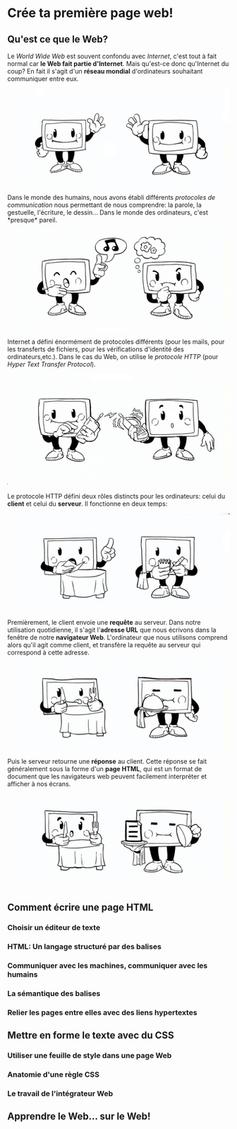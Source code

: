 # Crée ta première page web!

## Qu'est ce que le Web?

Le *World Wide Web* est souvent confondu avec *Internet*, c'est tout à fait normal car **le Web fait partie d'Internet**. Mais qu'est-ce donc qu'Internet du coup? En fait il s'agit d'un **réseau mondial** d'ordinateurs souhaitant communiquer entre eux.

![Deux ordinateurs voulant communiquer.](../../images/2020-03-21-creer-premiere-page-web/web-001.png)

Dans le monde des humains, nous avons établi différents *protocoles de communication* nous permettant de nous comprendre: la parole, la gestuelle, l'écriture, le dessin... Dans le monde des ordinateurs, c'est \*presque\* pareil.

![Il faut que les ordinateurs utilisent le même protocole pour se comprendre.](../../images/2020-03-21-creer-premiere-page-web/web-002.png)

Internet a défini énormément de protocoles différents (pour les mails, pour les transferts de fichiers, pour les vérifications d'identité des ordinateurs,etc.). Dans le cas du Web, on utilise le *protocole HTTP* (pour *Hyper Text Transfer Protocol*).

![Un ordinateur peut en appeler un autre s'ils utilisent le même protocole.](../../images/2020-03-21-creer-premiere-page-web/web-003.png)

Le protocole HTTP défini deux rôles distincts pour les ordinateurs: celui du **client** et celui du **serveur**. Il fonctionne en deux temps:

![Un ordinateur client effectue une requête à un ordinateur serveur.](../../images/2020-03-21-creer-premiere-page-web/web-004.png)

Premièrement, le client envoie une **requête** au serveur. Dans notre utilisation quotidienne, il s'agit l'**adresse URL** que nous écrivons dans la fenêtre de notre **navigateur Web**. L'ordinateur que nous utilisons comprend alors qu'il agit comme client, et transfère la requête au serveur qui correspond à cette adresse.

![Un ordinateur serveur apporte la réponse au client.](../../images/2020-03-21-creer-premiere-page-web/web-005.png)

Puis le serveur retourne une **réponse** au client. Cette réponse se fait généralement sous la forme d'un **page HTML**, qui est un format de document que les navigateurs web peuvent facilement interpréter et afficher à nos écrans.

![Le serveur a retourné une page HTML au client.](../../images/2020-03-21-creer-premiere-page-web/web-006.png)

## Comment écrire une page HTML

### Choisir un éditeur de texte

### HTML: Un langage structuré par des balises

### Communiquer avec les machines, communiquer avec les humains

### La sémantique des balises

### Relier les pages entre elles avec des liens hypertextes

## Mettre en forme le texte avec du CSS

### Utiliser une feuille de style dans une page Web

### Anatomie d'une règle CSS

### Le travail de l'intégrateur Web

## Apprendre le Web... sur le Web!